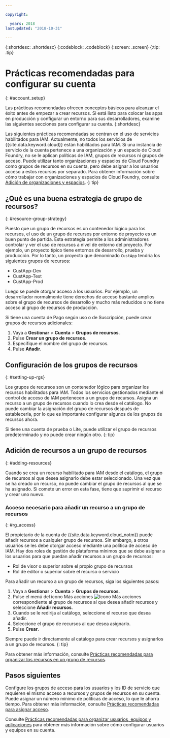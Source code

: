 ```yaml
---

copyright:

  years: 2018
lastupdated: "2018-10-31"

---
```


{:shortdesc: .shortdesc}
{:codeblock: .codeblock}
{:screen: .screen}
{:tip: .tip}

# Prácticas recomendadas para configurar su cuenta
{: #account_setup}

Las prácticas recomendadas ofrecen conceptos básicos para alcanzar el éxito antes de empezar a crear recursos. Si está listo para colocar las apps en producción y configurar un entorno para sus desarrolladores, examine las siguientes secciones para configurar su cuenta.
{:shortdesc}

Las siguientes prácticas recomendadas se centran en el uso de servicios habilitados para IAM. Actualmente, no todos los servicios de {{site.data.keyword.cloud}} están habilitados para IAM. Si una instancia de servicio de la cuenta pertenece a una organización y un espacio de Cloud Foundry, no se le aplican políticas de IAM, grupos de recursos ni grupos de acceso. Puede utilizar tanto organizaciones y espacios de Cloud Foundry como grupos de recursos en su cuenta, pero debe asignar a los usuarios acceso a estos recursos por separado. Para obtener información sobre cómo trabajar con organizaciones y espacios de Cloud Foundry, consulte [Adición de organizaciones y espacios](/docs/account/orgs_spaces.html#orgsspacesusers).
{: tip}

## ¿Qué es una buena estrategia de grupo de recursos?
{: #resource-group-strategy}

Puesto que un grupo de recursos es un contenedor lógico para los recursos, el uso de un grupo de recursos por entorno de proyecto es un buen punto de partida. Esta estrategia permite a los administradores controlar y ver el uso de recursos a nivel de entorno del proyecto. Por ejemplo, un proyecto típico tiene entornos de desarrollo, prueba y producción. Por lo tanto, un proyecto que denominado `CustApp` tendría los siguientes grupos de recursos:

* CustApp-Dev
* CustApp-Test
* CustApp-Prod

Luego se puede otorgar acceso a los usuarios. Por ejemplo, un desarrollador normalmente tiene derechos de acceso bastante amplios sobre el grupo de recursos de desarrollo y mucho más reducidos o no tiene acceso al grupo de recursos de producción.

Si tiene una cuenta de Pago según uso o de Suscripción, puede crear grupos de recursos adicionales: 

1. Vaya a **Gestionar** &gt; **Cuenta** &gt; **Grupos de recursos**.
2. Pulse **Crear un grupo de recursos**.
3. Especifique el nombre del grupo de recursos.
4. Pulse **Añadir**.

## Configuración de los grupos de recursos
{: #setting-up-rgs}

Los grupos de recursos son un contenedor lógico para organizar los recursos habilitados para IAM. Todos los servicios gestionados mediante el control de acceso de IAM pertenecen a un grupo de recursos. Asigna un recurso a un grupo de recursos cuando lo crea desde el catálogo. No puede cambiar la asignación del grupo de recursos después de establecerla, por lo que es importante configurar algunos de los grupos de recursos ahora.

Si tiene una cuenta de prueba o Lite, puede utilizar el grupo de recursos predeterminado y no puede crear ningún otro.
{: tip}

## Adición de recursos a un grupo de recursos
{: #adding-resources}

Cuando se crea un recurso habilitado para IAM desde el catálogo, el grupo de recursos al que desea asignarlo debe estar seleccionado. Una vez que se ha creado un recurso, no puede cambiar el grupo de recursos al que se ha asignado. Si comete un error en esta fase, tiene que suprimir el recurso y crear uno nuevo.

### Acceso necesario para añadir un recurso a un grupo de recursos
{: #rg_access}

El propietario de la cuenta de {{site.data.keyword.cloud_notm}} puede añadir recursos a cualquier grupo de recursos. Sin embargo, a otros usuarios se les debe otorgar acceso mediante una política de acceso de IAM. Hay dos roles de gestión de plataforma mínimos que se debe asignar a los usuarios para que puedan añadir recursos a un grupo de recursos:

* Rol de visor o superior sobre el propio grupo de recursos
* Rol de editor o superior sobre el recurso o servicio

Para añadir un recurso a un grupo de recursos, siga los siguientes pasos:

1. Vaya a **Gestionar** &gt; **Cuenta** &gt; **Grupos de recursos**.
2. Pulse el menú del icono Más acciones ![Icono Más acciones](../icons/overflow-menu.svg) correspondiente al grupo de recursos al que desea añadir recursos y seleccione **Añadir recursos**.
3. Cuando se le redirija al catálogo, seleccione el recurso que desea añadir.
4. Seleccione el grupo de recursos al que desea asignarlo.
5. Pulse **Crear**.

Siempre puede ir directamente al catálogo para crear recursos y asignarlos a un grupo de recursos.
{: tip} 

Para obtener más información, consulte [Prácticas recomendadas para organizar los recursos en un grupo de recursos](/docs/resources/bestpractice_rgs.html#bp_resourcegroups).

## Pasos siguientes

Configure los grupos de acceso para los usuarios y los ID de servicio que requieren el mismo acceso a recursos y grupos de recursos en su cuenta. Puede asignar un número mínimo de políticas de acceso, lo que le ahorra tiempo. Para obtener más información, consulte [Prácticas recomendadas para asignar acceso](/docs/iam/bp_access.html).

Consulte [Prácticas recomendadas para organizar usuarios, equipos y aplicaciones](/docs/tutorials/users-teams-applications.html#best-practices-for-organizing-users-teams-applications) para obtener más información sobre cómo configurar usuarios y equipos en su cuenta. 

